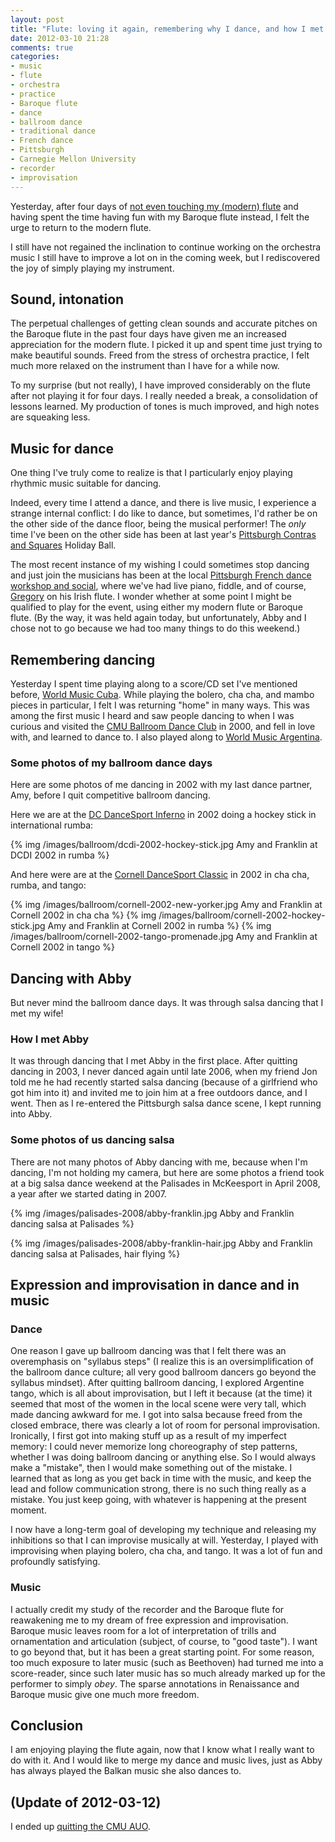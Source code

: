 ```yaml
---
layout: post
title: "Flute: loving it again, remembering why I dance, and how I met my wife!"
date: 2012-03-10 21:28
comments: true
categories: 
- music
- flute
- orchestra
- practice
- Baroque flute
- dance
- ballroom dance
- traditional dance
- French dance
- Pittsburgh
- Carnegie Mellon University
- recorder
- improvisation
---
```

Yesterday, after four days of [not even touching my (modern) flute](/blog/2012/03/07/flute-taking-a-break-while-clarifying-my-goals) and having spent the time having fun with my Baroque flute instead, I felt the urge to return to the modern flute.

I still have not regained the inclination to continue working on the orchestra music I still have to improve a lot on in the coming week, but I rediscovered the joy of simply playing my instrument.

<!--more-->

## Sound, intonation

The perpetual challenges of getting clean sounds and accurate pitches on the Baroque flute in the past four days have given me an increased appreciation for the modern flute. I picked it up and spent time just trying to make beautiful sounds. Freed from the stress of orchestra practice, I felt much more relaxed on the instrument than I have for a while now.

To my surprise (but not really), I have improved considerably on the flute after not playing it for four days. I really needed a break, a consolidation of lessons learned. My production of tones is much improved, and high notes are squeaking less.

## Music for dance

One thing I've truly come to realize is that I particularly enjoy playing rhythmic music suitable for dancing.

Indeed, every time I attend a dance, and there is live music, I experience a strange internal conflict: I do like to dance, but sometimes, I'd rather be on the other side of the dance floor, being the musical performer! The *only* time I've been on the other side has been at last year's [Pittsburgh Contras and Squares](http://pittsburghcontra.org/) Holiday Ball.

The most recent instance of my wishing I could sometimes stop dancing and just join the musicians has been at the local [Pittsburgh French dance workshop and social](http://coalcountry.org/frenchdance.html), where we've had live piano, fiddle, and of course, [Gregory](http://www.cs.cmu.edu/~gdyke/) on his Irish flute. I wonder whether at some point I might be qualified to play for the event, using either my modern flute or Baroque flute. (By the way, it was held again today, but unfortunately, Abby and I chose not to go because we had too many things to do this weekend.)

## Remembering dancing

Yesterday I spent time playing along to a score/CD set I've mentioned before, [World Music Cuba](http://www.amazon.com/World-Music-Cuba-Flute-play-along/dp/3702465804). While playing the bolero, cha cha, and mambo pieces in particular, I felt I was returning "home" in many ways. This was among the first music I heard and saw people dancing to when I was curious and visited the [CMU Ballroom Dance Club](http://cmubdc.org/) in 2000, and fell in love with, and learned to dance to. I also played along to [World Music Argentina](http://www.amazon.com/Play-along-Argentina-Flute-World-Music/dp/3702465871).

### Some photos of my ballroom dance days

Here are some photos of me dancing in 2002 with my last dance partner, Amy, before I quit competitive ballroom dancing.

Here we are at the [DC DanceSport Inferno](http://www.dcdancesportinferno.com/) in 2002 doing a hockey stick in international rumba:

{% img /images/ballroom/dcdi-2002-hockey-stick.jpg Amy and Franklin at DCDI 2002 in rumba %}

And here were are at the [Cornell DanceSport Classic](http://comp.cornelldancesport.org/) in 2002 in cha cha, rumba, and tango:

{% img /images/ballroom/cornell-2002-new-yorker.jpg Amy and Franklin at Cornell 2002 in cha cha %}
{% img /images/ballroom/cornell-2002-hockey-stick.jpg Amy and Franklin at Cornell 2002 in rumba %}
{% img /images/ballroom/cornell-2002-tango-promenade.jpg Amy and Franklin at Cornell 2002 in tango %}

## Dancing with Abby

But never mind the ballroom dance days. It was through salsa dancing that I met my wife!

### How I met Abby

It was through dancing that I met Abby in the first place. After quitting dancing in 2003, I never danced again until late 2006, when my friend Jon told me he had recently started salsa dancing (because of a girlfriend who got him into it) and invited me to join him at a free outdoors dance, and I went. Then as I re-entered the Pittsburgh salsa dance scene, I kept running into Abby.

### Some photos of us dancing salsa

There are not many photos of Abby dancing with me, because when I'm dancing, I'm not holding my camera, but here are some photos a friend took at a big salsa dance weekend at the Palisades in McKeesport in April 2008, a year after we started dating in 2007.

{% img /images/palisades-2008/abby-franklin.jpg Abby and Franklin dancing salsa at Palisades %}

{% img /images/palisades-2008/abby-franklin-hair.jpg Abby and Franklin dancing salsa at Palisades, hair flying %}

## Expression and improvisation in dance and in music

### Dance

One reason I gave up ballroom dancing was that I felt there was an overemphasis on "syllabus steps" (I realize this is an oversimplification of the ballroom dance culture; all very good ballroom dancers go beyond the syllabus mindset). After quitting ballroom dancing, I explored Argentine tango, which is all about improvisation, but I left it because (at the time) it seemed that most of the women in the local scene were very tall, which made dancing awkward for me. I got into salsa because freed from the closed embrace, there was clearly a lot of room for personal improvisation. Ironically, I first got into making stuff up as a result of my imperfect memory: I could never memorize long choreography of step patterns, whether I was doing ballroom dancing or anything else. So I would always make a "mistake", then I would make something out of the mistake. I learned that as long as you get back in time with the music, and keep the lead and follow communication strong, there is no such thing really as a mistake. You just keep going, with whatever is happening at the present moment.

I now have a long-term goal of developing my technique and releasing my inhibitions so that I can improvise musically at will. Yesterday, I played with improvising when playing bolero, cha cha, and tango. It was a lot of fun and profoundly satisfying.

### Music

I actually credit my study of the recorder and the Baroque flute for reawakening me to my dream of free expression and improvisation. Baroque music leaves room for a lot of interpretation of trills and ornamentation and articulation (subject, of course, to "good taste"). I want to go beyond that, but it has been a great starting point. For some reason, too much exposure to later music (such as Beethoven) had turned me into a score-reader, since such later music has so much already marked up for the performer to simply *obey*. The sparse annotations in Renaissance and Baroque music give one much more freedom.

## Conclusion

I am enjoying playing the flute again, now that I know what I really want to do with it. And I would like to merge my dance and music lives, just as Abby has always played the Balkan music she also dances to.

## (Update of 2012-03-12)

I ended up [quitting the CMU AUO](/blog/2012/03/12/quitting-the-cmu-all-university-orchestra-one-of-the-hardest-decisions-in-my-life/).